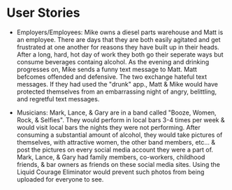 # User Stories

* Employers/Employees: Mike owns a diesel parts warehouse and Matt is an employee. There are days that they are both easily agitated and get frustrated at one another for reasons they have built up in their heads. After a long, hard, hot day of work they both go their seperate ways but consume beverages containg alcohol. As the evening and drinking progresses on, Mike sends a funny text message to Matt. Matt befcomes offended and defensive. The two exchange hateful text messages. If they had used the "drunk" app., Matt & Mike would have protected themselves from an embarrassing night of angry, belittling, and regretful text messages.

* Musicians: Mark, Lance, & Gary are in a band called "Booze, Women, Rock, & Selfies". They would perform in local bars 3-4 times per week & would visit local bars the nights they were not performing. After consuming a substantial amount of alcohol, they would take pictures of themselves, with attractive women, the other band members, etc... & post the pictures on every social media account they were a part of. Mark, Lance, & Gary had family members, co-workers, childhood friends, & bar owners as friends on these social media sites. Using the Liquid Courage Eliminator would prevent such photos from being uploaded for everyone to see.

